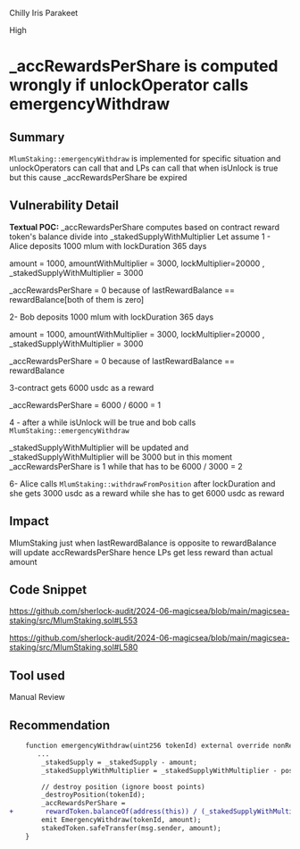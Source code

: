 Chilly Iris Parakeet

High

# _accRewardsPerShare is computed wrongly if unlockOperator calls emergencyWithdraw

## Summary
`MlumStaking::emergencyWithdraw` is implemented for specific situation and unlockOperators can call that and LPs can call that when isUnlock is true but this cause _accRewardsPerShare be expired
## Vulnerability Detail
**Textual POC:**
_accRewardsPerShare computes based on contract reward token's balance divide into _stakedSupplyWithMultiplier
Let assume 
1 - Alice deposits 1000 mlum with lockDuration 365 days 

amount = 1000, amountWithMultiplier = 3000, lockMultiplier=20000 , _stakedSupplyWithMultiplier = 3000

_accRewardsPerShare = 0 because of lastRewardBalance == rewardBalance[both of them is zero]

2- Bob deposits 1000 mlum with lockDuration 365 days 

amount = 1000, amountWithMultiplier = 3000, lockMultiplier=20000 , _stakedSupplyWithMultiplier = 3000

_accRewardsPerShare = 0 because of lastRewardBalance == rewardBalance

3-contract gets 6000 usdc as a reward

_accRewardsPerShare = 6000 / 6000 = 1

4 - after a while isUnlock will be true and bob calls `MlumStaking::emergencyWithdraw`

_stakedSupplyWithMultiplier will be updated and _stakedSupplyWithMultiplier will be 3000 but in this moment _accRewardsPerShare is 1 while that has to be 6000 / 3000 = 2

6- Alice calls `MlumStaking::withdrawFromPosition` after lockDuration and she gets 3000 usdc as a reward while she has to get 6000 usdc as reward


## Impact
MlumStaking just when lastRewardBalance is opposite to rewardBalance will update accRewardsPerShare hence LPs get less reward than actual amount
## Code Snippet
https://github.com/sherlock-audit/2024-06-magicsea/blob/main/magicsea-staking/src/MlumStaking.sol#L553

https://github.com/sherlock-audit/2024-06-magicsea/blob/main/magicsea-staking/src/MlumStaking.sol#L580
## Tool used

Manual Review

## Recommendation

```diff
    function emergencyWithdraw(uint256 tokenId) external override nonReentrant {
       ...
        _stakedSupply = _stakedSupply - amount;
        _stakedSupplyWithMultiplier = _stakedSupplyWithMultiplier - position.amountWithMultiplier;

        // destroy position (ignore boost points)
        _destroyPosition(tokenId);
        _accRewardsPerShare =
+        rewardToken.balanceOf(address(this)) / (_stakedSupplyWithMultiplier));
        emit EmergencyWithdraw(tokenId, amount);
        stakedToken.safeTransfer(msg.sender, amount);
    }
```
